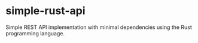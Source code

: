 # simple-rust-api
Simple REST API implementation with minimal dependencies using the Rust programming language.
